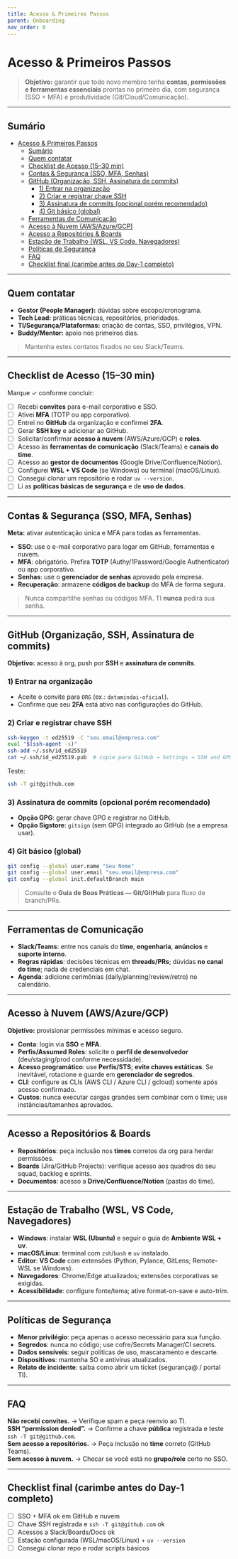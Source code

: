 ```yaml
---
title: Acesso & Primeiros Passos
parent: Onboarding
nav_order: 0
---
```


# Acesso & Primeiros Passos

> **Objetivo:** garantir que todo novo membro tenha **contas, permissões e ferramentas essenciais** prontas no primeiro dia, com segurança (SSO + MFA) e produtividade (Git/Cloud/Comunicação).

---

## Sumário
- [Acesso \& Primeiros Passos](#acesso--primeiros-passos)
  - [Sumário](#sumário)
  - [Quem contatar](#quem-contatar)
  - [Checklist de Acesso (15–30 min)](#checklist-de-acesso-1530-min)
  - [Contas \& Segurança (SSO, MFA, Senhas)](#contas--segurança-sso-mfa-senhas)
  - [GitHub (Organização, SSH, Assinatura de commits)](#github-organização-ssh-assinatura-de-commits)
    - [1) Entrar na organização](#1-entrar-na-organização)
    - [2) Criar e registrar chave SSH](#2-criar-e-registrar-chave-ssh)
    - [3) Assinatura de commits (opcional porém recomendado)](#3-assinatura-de-commits-opcional-porém-recomendado)
    - [4) Git básico (global)](#4-git-básico-global)
  - [Ferramentas de Comunicação](#ferramentas-de-comunicação)
  - [Acesso à Nuvem (AWS/Azure/GCP)](#acesso-à-nuvem-awsazuregcp)
  - [Acesso a Repositórios \& Boards](#acesso-a-repositórios--boards)
  - [Estação de Trabalho (WSL, VS Code, Navegadores)](#estação-de-trabalho-wsl-vs-code-navegadores)
  - [Políticas de Segurança](#políticas-de-segurança)
  - [FAQ](#faq)
  - [Checklist final (carimbe antes do Day-1 completo)](#checklist-final-carimbe-antes-do-day-1-completo)

---

## Quem contatar
- **Gestor (People Manager):** dúvidas sobre escopo/cronograma.
- **Tech Lead:** práticas técnicas, repositórios, prioridades.
- **TI/Segurança/Plataformas:** criação de contas, SSO, privilégios, VPN.
- **Buddy/Mentor:** apoio nos primeiros dias.

> Mantenha estes contatos fixados no seu Slack/Teams.

---

## Checklist de Acesso (15–30 min)
Marque ✓ conforme concluir:
- [ ] Recebi **convites** para e-mail corporativo e SSO.
- [ ] Ativei **MFA** (TOTP ou app corporativo).
- [ ] Entrei no **GitHub** da organização e confirmei **2FA**.
- [ ] Gerar **SSH key** e adicionar ao GitHub.
- [ ] Solicitar/confirmar **acesso à nuvem** (AWS/Azure/GCP) e **roles**.
- [ ] Acesso às **ferramentas de comunicação** (Slack/Teams) e **canais do time**.
- [ ] Acesso ao **gestor de documentos** (Google Drive/Confluence/Notion).
- [ ] Configurei **WSL + VS Code** (se Windows) ou terminal (macOS/Linux).
- [ ] Consegui clonar um repositório e rodar `uv --version`.
- [ ] Li as **políticas básicas de segurança** e de **uso de dados**.

---

## Contas & Segurança (SSO, MFA, Senhas)
**Meta:** ativar autenticação única e MFA para todas as ferramentas.
- **SSO**: use o e-mail corporativo para logar em GitHub, ferramentas e nuvem.
- **MFA**: obrigatório. Prefira **TOTP** (Authy/1Password/Google Authenticator) ou app corporativo.
- **Senhas**: use o **gerenciador de senhas** aprovado pela empresa.
- **Recuperação**: armazene **códigos de backup** do MFA de forma segura.

> Nunca compartilhe senhas ou códigos MFA. TI **nunca** pedirá sua senha.

---

## GitHub (Organização, SSH, Assinatura de commits)
**Objetivo:** acesso à org, push por **SSH** e **assinatura de commits**.

### 1) Entrar na organização
- Aceite o convite para `ORG` (ex.: `datamindai-oficial`).
- Confirme que seu **2FA** está ativo nas configurações do GitHub.

### 2) Criar e registrar chave SSH
```bash
ssh-keygen -t ed25519 -C "seu.email@empresa.com"
eval "$(ssh-agent -s)"
ssh-add ~/.ssh/id_ed25519
cat ~/.ssh/id_ed25519.pub  # copie para GitHub → Settings → SSH and GPG keys
```
Teste:
```bash
ssh -T git@github.com
```

### 3) Assinatura de commits (opcional porém recomendado)
- **Opção GPG**: gerar chave GPG e registrar no GitHub.
- **Opção Sigstore**: `gitsign` (sem GPG) integrado ao GitHub (se a empresa usar).

### 4) Git básico (global)
```bash
git config --global user.name "Seu Nome"
git config --global user.email "seu.email@empresa.com"
git config --global init.defaultBranch main
```

> Consulte o **Guia de Boas Práticas — Git/GitHub** para fluxo de branch/PRs.

---

## Ferramentas de Comunicação
- **Slack/Teams**: entre nos canais do **time**, **engenharia**, **anúncios** e **suporte interno**.
- **Regras rápidas**: decisões técnicas em **threads/PRs**; dúvidas **no canal do time**; nada de credenciais em chat.
- **Agenda**: adicione cerimônias (daily/planning/review/retro) no calendário.

---

## Acesso à Nuvem (AWS/Azure/GCP)
**Objetivo:** provisionar permissões mínimas e acesso seguro.
- **Conta**: login via **SSO** e **MFA**.
- **Perfis/Assumed Roles**: solicite o **perfil de desenvolvedor** (dev/staging/prod conforme necessidade).
- **Acesso programático**: use **Perfis/STS**; **evite chaves estáticas**. Se inevitável, rotacione e guarde em **gerenciador de segredos**.
- **CLI**: configure as CLIs (AWS CLI / Azure CLI / gcloud) somente após acesso confirmado.
- **Custos**: nunca executar cargas grandes sem combinar com o time; use instâncias/tamanhos aprovados.

---

## Acesso a Repositórios & Boards
- **Repositórios**: peça inclusão nos **times** corretos da org para herdar permissões.
- **Boards** (Jira/GitHub Projects): verifique acesso aos quadros do seu squad, backlog e sprints.
- **Documentos**: acesso a **Drive/Confluence/Notion** (pastas do time).

---

## Estação de Trabalho (WSL, VS Code, Navegadores)
- **Windows**: instalar **WSL (Ubuntu)** e seguir o guia de **Ambiente WSL + uv**.
- **macOS/Linux**: terminal com `zsh`/`bash` e `uv` instalado.
- **Editor**: **VS Code** com extensões (Python, Pylance, GitLens; Remote-WSL se Windows).
- **Navegadores**: Chrome/Edge atualizados; extensões corporativas se exigidas.
- **Acessibilidade**: configure fonte/tema; ative format-on-save e auto-trim.

---

## Políticas de Segurança
- **Menor privilégio**: peça apenas o acesso necessário para sua função.
- **Segredos**: nunca no código; use cofre/Secrets Manager/CI secrets.
- **Dados sensíveis**: seguir políticas de uso, mascaramento e descarte.
- **Dispositivos**: mantenha SO e antivírus atualizados.
- **Relato de incidente**: saiba como abrir um ticket (segurança@ / portal TI).

---

## FAQ
**Não recebi convites.** → Verifique spam e peça reenvio ao TI.  
**SSH “permission denied”.** → Confirme a chave **pública** registrada e teste `ssh -T git@github.com`.  
**Sem acesso a repositórios.** → Peça inclusão no **time** correto (GitHub Teams).  
**Sem acesso à nuvem.** → Checar se você está no **grupo/role** certo no SSO.

---

## Checklist final (carimbe antes do Day-1 completo)
- [ ] SSO + MFA ok em GitHub e nuvem
- [ ] Chave SSH registrada e `ssh -T git@github.com` ok
- [ ] Acessos a Slack/Boards/Docs ok
- [ ] Estação configurada (WSL/macOS/Linux) + `uv --version`
- [ ] Consegui clonar repo e rodar scripts básicos
